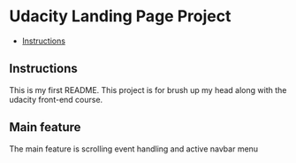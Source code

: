 # Udacity Landing Page Project


* [Instructions](#instructions)

## Instructions

This is my first README.
This project is for brush up my head along with the udacity front-end course.

## Main feature

The main feature is scrolling event handling and active navbar menu


